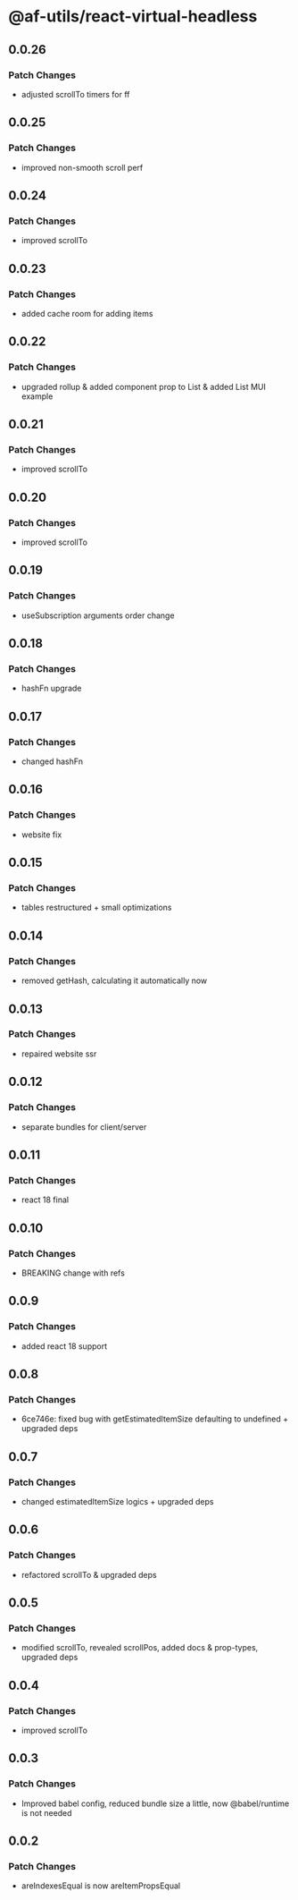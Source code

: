 # @af-utils/react-virtual-headless

## 0.0.26

### Patch Changes

-   adjusted scrollTo timers for ff

## 0.0.25

### Patch Changes

-   improved non-smooth scroll perf

## 0.0.24

### Patch Changes

-   improved scrollTo

## 0.0.23

### Patch Changes

-   added cache room for adding items

## 0.0.22

### Patch Changes

-   upgraded rollup & added component prop to List & added List MUI example

## 0.0.21

### Patch Changes

-   improved scrollTo

## 0.0.20

### Patch Changes

-   improved scrollTo

## 0.0.19

### Patch Changes

-   useSubscription arguments order change

## 0.0.18

### Patch Changes

-   hashFn upgrade

## 0.0.17

### Patch Changes

-   changed hashFn

## 0.0.16

### Patch Changes

-   website fix

## 0.0.15

### Patch Changes

-   tables restructured + small optimizations

## 0.0.14

### Patch Changes

-   removed getHash, calculating it automatically now

## 0.0.13

### Patch Changes

-   repaired website ssr

## 0.0.12

### Patch Changes

-   separate bundles for client/server

## 0.0.11

### Patch Changes

-   react 18 final

## 0.0.10

### Patch Changes

-   BREAKING change with refs

## 0.0.9

### Patch Changes

-   added react 18 support

## 0.0.8

### Patch Changes

-   6ce746e: fixed bug with getEstimatedItemSize defaulting to undefined + upgraded deps

## 0.0.7

### Patch Changes

-   changed estimatedItemSize logics + upgraded deps

## 0.0.6

### Patch Changes

-   refactored scrollTo & upgraded deps

## 0.0.5

### Patch Changes

-   modified scrollTo, revealed scrollPos, added docs & prop-types, upgraded deps

## 0.0.4

### Patch Changes

-   improved scrollTo

## 0.0.3

### Patch Changes

-   Improved babel config, reduced bundle size a little, now @babel/runtime is not needed

## 0.0.2

### Patch Changes

-   areIndexesEqual is now areItemPropsEqual
